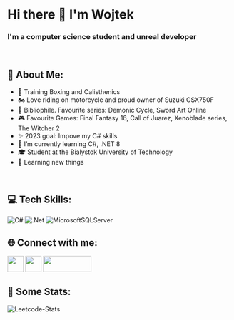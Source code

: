 # Hi there 👋 I'm Wojtek
### I'm a computer science student and unreal developer
<br>

## 📖 About Me:

* 🥊 Training Boxing and Calisthenics
* 🏍️ Love riding on motorcycle and proud owner of Suzuki GSX750F
* 📕 Bibliophile. Favourite series: Demonic Cycle, Sword Art Online
* 🎮 Favourite Games: Final Fantasy 16, Call of Juarez, Xenoblade series, The Witcher 2
* ✨ 2023 goal: Impove my C# skills
* 📖 I’m currently learning C#, .NET 8
* 🎓 Student at the Bialystok University of Technology
* 🤯 Learning new things

<br>

## 💻 Tech Skills:

![C#](https://img.shields.io/badge/c%23-%23239120.svg?style=for-the-badge&logo=c-sharp&logoColor=white) ![.Net](https://img.shields.io/badge/.NET-5C2D91?style=for-the-badge&logo=.net&logoColor=white) ![MicrosoftSQLServer](https://img.shields.io/badge/Microsoft%20SQL%20Server-CC2927?style=for-the-badge&logo=microsoft%20sql%20server&logoColor=white)

 
## 🌐 Connect with me:

[<img style="width: 36px; height: 36px;" src ="https://help.apple.com/assets/63CF0773EF8ABA61CC409172/63CF077AEF8ABA61CC40917A/pl_PL/e4dbb8e240d50cf30bab73b272a3760b.png">](mailto:wojciechszoda@icloud.com)
[<img style="width: 36px; height: 36px;" src ="https://upload.wikimedia.org/wikipedia/commons/c/ca/LinkedIn_logo_initials.png">](https://www.linkedin.com/in/wojciech-szoda-0108811a9/)
[<img style="width: 108px; height: 36px;" src ="https://cdn.trustpilot.net/consumersite-businessunitimages/5efdf1c80c30d20001396c58/profile-description/logo_z_granatowym_fontem.png">](https://useme.com/pl/roles/contractor/wojciech-szoda,134947/#)


## 👀 Some Stats:

<picture>
  <source media="(prefers-color-scheme: dark)" srcset="https://leetcard.jacoblin.cool/WSzoda?theme=nord&border=0&radius=6">
  <img alt="Leetcode-Stats" src="https://leetcard.jacoblin.cool/WSzoda?theme=light&border=0&radius=6">
</picture>
<br>
